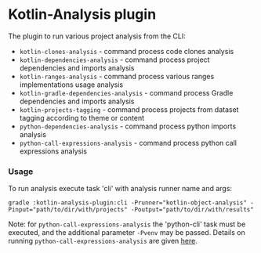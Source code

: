 # Kotlin-Analysis plugin

The plugin to run various project analysis from the CLI:

* ```kotlin-clones-analysis``` - command process code clones analysis
* ```kotlin-dependencies-analysis``` - command process project dependencies and imports analysis
* ```kotlin-ranges-analysis``` - command process various ranges implementations usage analysis
* ```kotlin-gradle-dependencies-analysis``` - command process Gradle dependencies and imports analysis
* ```kotlin-projects-tagging``` - command process projects from dataset tagging according to theme or content
* ```python-dependencies-analysis``` - command process python imports analysis
* ```python-call-expressions-analysis``` - command process python call expressions analysis

### Usage

To run analysis execute task 'cli' with analysis runner name and args:

``` 
gradle :kotlin-analysis-plugin:cli -Prunner="kotlin-object-analysis" -Pinput="path/to/dir/with/projects" -Poutput="path/to/dir/with/results"
```

Note: for `python-call-expressions-analysis` the 'python-cli' task must be executed, and the additional parameter `-Pvenv` may be passed. Details on running `python-call-expressions-analysis` are given [here](../python-analysis-call-expressions).

